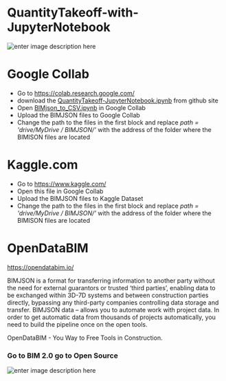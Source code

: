 # QuantityTakeoff-with-JupyterNotebook

![enter image description here](https://opendatabim.com/wp-content/uploads/2021/10/OpenDataBIM-5-2-scaled.jpg)

# Google Collab 

 - Go to https://colab.research.google.com/
 - download the [QuantityTakeoff-JupyterNotebook.ipynb](https://github.com/OpenDataBIM/BIMJSON-to-CSV/blob/main/BIMjson_to_CSV.ipynb "BIMjson_to_CSV.ipynb") from github site
 - Open [BIMjson_to_CSV.ipynb](https://github.com/OpenDataBIM/BIMJSON-to-CSV/blob/main/BIMjson_to_CSV.ipynb "BIMjson_to_CSV.ipynb") in Google Collab 
 - Upload the BIMJSON files to Google Collab
 - Change the path to the files in the first block and replace *path = 'drive/MyDrive / BIMJSON/'* with the address of the folder where the BIMISON files are located

# Kaggle.com

 - Go to https://www.kaggle.com/
 - Open this file in Google Collab 
 - Upload the BIMJSON files to Kaggle Dataset
 - Change the path to the files in the first block and replace *path = 'drive/MyDrive / BIMJSON/'* with the address of the folder where the BIMISON files are located

# OpenDataBIM
https://opendatabim.io/


BIMJSON is a format for transferring information to another party without the need for external guarantors or trusted ‘third parties’, enabling data to be exchanged within 3D-7D systems and between construction parties directly, bypassing any third-party companies controlling data storage and transfer. BIMJSON data – allows you to automate work with project data. In order to get automatic data from thousands of projects automatically, you need to build the pipeline once on the open tools.

OpenDataBIM - You Way to Free Tools in Construction.

### Go to  BIM 2.0  go to  Open Source
![enter image description here](https://opendatabim.io/wp-content/uploads/2021/10/BIM20.jpg)


